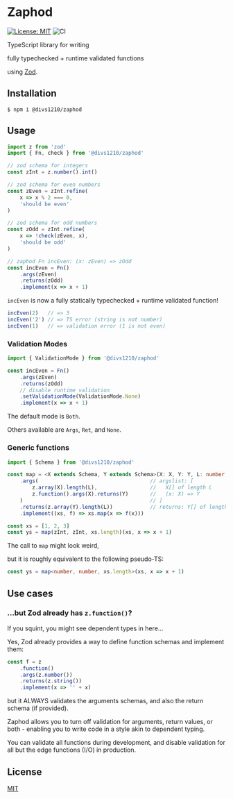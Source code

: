 # Zaphod

[![License: MIT](https://img.shields.io/badge/License-MIT-green.svg)](https://opensource.org/licenses/MIT)
 ![CI](https://github.com/divs1210/zaphod/actions/workflows/node.js.yml/badge.svg)

TypeScript library for writing 

fully typechecked + runtime validated functions 

using [Zod](https://github.com/colinhacks/zod).

## Installation

```
$ npm i @divs1210/zaphod
```

## Usage

```typescript
import z from 'zod'
import { Fn, check } from '@divs1210/zaphod'

// zod schema for integers
const zInt = z.number().int()

// zod schema for even numbers
const zEven = zInt.refine(
    x => x % 2 === 0,
    'should be even'
)

// zod schema for odd numbers
const zOdd = zInt.refine(
    x => !check(zEven, x),
    'should be odd'
)

// zaphod Fn incEven: (x: zEven) => zOdd 
const incEven = Fn()
    .args(zEven)
    .returns(zOdd)
    .implement(x => x + 1)
```

`incEven` is now a fully statically typechecked + runtime validated function!

```typescript
incEven(2)   // => 3
incEven('2') // => TS error (string is not number)
incEven(1)   // => validation error (1 is not even)
```

### Validation Modes

```typescript
import { ValidationMode } from '@divs1210/zaphod'

const incEven = Fn()
    .args(zEven)
    .returns(zOdd)
    // disable runtime validation
    .setValidationMode(ValidationMode.None)
    .implement(x => x + 1)
```

The default mode is `Both`.

Others available are `Args`, `Ret`, and `None`.

### Generic functions

```typescript
import { Schema } from '@divs1210/zaphod'

const map = <X extends Schema, Y extends Schema>(X: X, Y: Y, L: number) => Fn()
    .args(                                    // argslist: [
        z.array(X).length(L),                 //   X[] of length L
        z.function().args(X).returns(Y)       //   (x: X) => Y
    )                                         // ]
    .returns(z.array(Y).length(L))            // returns: Y[] of length L
    .implement((xs, f) => xs.map(x => f(x)))

const xs = [1, 2, 3]
const ys = map(zInt, zInt, xs.length)(xs, x => x + 1)
```

The call to `map` might look weird,

but it is roughly equivalent to the following pseudo-TS:

```typescript
const ys = map<number, number, xs.length>(xs, x => x + 1)
```

## Use cases

### ...but Zod already has `z.function()`?

If you squint, you might see dependent types in here...

Yes, Zod already provides a way to define function schemas and implement them:

```typescript
const f = z
    .function()
    .args(z.number())
    .returns(z.string())
    .implement(x => '' + x)
```

but it ALWAYS validates the arguments schemas, and also the return schema (if provided).

Zaphod allows you to turn off validation for arguments, return values, or both -
enabling you to write code in a style akin to dependent typing.

You can validate all functions during development,
and disable validation for all but the edge functions (I/O) in production.

## License

[MIT](/LICENSE)
